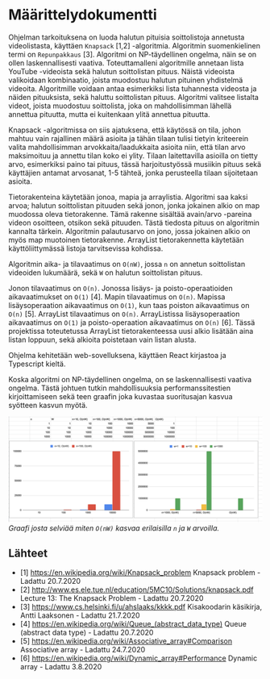 # Määrittelydokumentti

Ohjelman tarkoituksena on luoda halutun pituisia soittolistoja annetusta videolistasta, käyttäen `Knapsack` [1,2] -algoritmia. Algoritmin suomenkielinen termi on `Repunpakkaus` [3]. Algoritmi on NP-täydellinen ongelma, näin se on ollen laskennallisesti vaativa. Toteuttamalleni algoritmille annetaan lista YouTube -videoista sekä halutun soittolistan pituus. Näistä videoista valikoidaan kombinaatio, joista muodostuu halutun pituinen yhdistelmä videoita. Algoritmille voidaan antaa esimerkiksi lista tuhannesta videosta ja näiden pituuksista, sekä haluttu soittolistan pituus. Algoritmi valitsee listalta videot, joista muodostuu soittolista, joka on mahdollisimman lähellä annettua pituutta, mutta ei kuitenkaan ylitä annettua pituutta.

Knapsack -algoritmissa on siis ajatuksena, että käytössä on tila, johon mahtuu vain rajallinen määrä asioita ja tähän tilaan tulisi tietyin kriteerein valita mahdollisimman arvokkaita/laadukkaita asioita niin, että tilan arvo maksimoituu ja annettu tilan koko ei ylity. Tilaan laitettavilla asioilla on tietty arvo, esimerkiksi paino tai pituus, tässä harjoitustyössä musiikin pituus sekä käyttäjien antamat arvosanat, 1-5 tähteä, jonka perusteella tilaan sijoitetaan asioita.

Tietorakenteina käytetään jonoa, mapia ja arraylistia.
Algoritmi saa kaksi arvoa; halutun soittolistan pituuden sekä jonon, jonka jokainen alkio on map muodossa oleva tietorakenne. Tämä rakenne sisältää avain/arvo -pareina videon osoitteen, otsikon sekä pituuden. Tästä tiedosta pituus on algoritmin kannalta tärkein.
Algoritmin palautusarvo on jono, jossa jokainen alkio on myös map muotoinen tietorakenne.
ArrayList tietorakennetta käytetään käyttöliittymässä listoja tarvitsevissa kohdissa.

Algoritmin aika- ja tilavaatimus on `O(nW)`, jossa `n` on annetun soittolistan videoiden lukumäärä, sekä `W` on halutun soittolistan pituus.

Jonon tilavaatimus on `O(n)`. Jonossa lisäys- ja poisto-operaatioiden aikavaatimukset on `O(1)` [4].
Mapin tilavaatimus on `O(n)`. Mapissa lisäysoperaation aikavaatimus on `O(1)`, kun taas poiston aikavaatimus on `O(n)` [5].
ArrayList tilavaatimus on `O(n)`. ArrayListissa lisäysoperaation aikavaatimus on `O(1)` ja poisto-operaation aikavaatimus on `O(n)` [6]. Tässä projektissa toteutetussa ArrayList tietorakenteessa uusi alkio lisätään aina listan loppuun, sekä alkioita poistetaan vain listan alusta.

Ohjelma kehitetään web-sovelluksena, käyttäen React kirjastoa ja Typescript kieltä.

Koska algoritmi on NP-täydellinen ongelma, on se laskennallisesti vaativa ongelma. Tästä johtuen tutkin mahdollisuuksia performanssitestien kirjoittamiseen sekä teen graafin joka kuvastaa suoritusajan kasvua syötteen kasvun myötä.

![Kasvukäyrä](graphs/growth-graph.png)<br />
*Graafi josta selviää miten `O(nW)` kasvaa erilaisilla `n` ja `W` arvoilla.*


## Lähteet
- [1] https://en.wikipedia.org/wiki/Knapsack_problem Knapsack problem - Ladattu 20.7.2020
- [2] http://www.es.ele.tue.nl/education/5MC10/Solutions/knapsack.pdf Lecture 13: The Knapsack Problem - Ladattu 20.7.2020
- [3] https://www.cs.helsinki.fi/u/ahslaaks/kkkk.pdf Kisakoodarin käsikirja, Antti Laaksonen - Ladattu 21.7.2020
- [4] https://en.wikipedia.org/wiki/Queue_(abstract_data_type) Queue (abstract data type) - Ladattu 20.7.2020
- [5] https://en.wikipedia.org/wiki/Associative_array#Comparison Associative array - Ladattu 24.7.2020
- [6] https://en.wikipedia.org/wiki/Dynamic_array#Performance Dynamic array - Ladattu 3.8.2020
